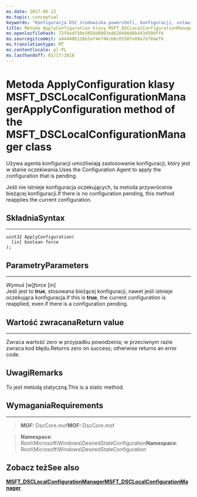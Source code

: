 ```yaml
---
ms.date: 2017-06-12
ms.topic: conceptual
keywords: "Konfiguracja DSC środowiska powershell, konfiguracji, ustawienia"
title: Metoda ApplyConfiguration klasy MSFT_DSCLocalConfigurationManager
ms.openlocfilehash: 72fbedf30e5058d8003ed620400d6b443d50dff6
ms.sourcegitcommit: a444406120e5af4e746cbbc0558fe89a7e78aef6
ms.translationtype: MT
ms.contentlocale: pl-PL
ms.lasthandoff: 01/17/2018
---
```

# <a name="applyconfiguration-method-of-the-msftdsclocalconfigurationmanager-class"></a><span data-ttu-id="83aff-103">Metoda ApplyConfiguration klasy MSFT_DSCLocalConfigurationManager</span><span class="sxs-lookup"><span data-stu-id="83aff-103">ApplyConfiguration method of the MSFT_DSCLocalConfigurationManager class</span></span>

<span data-ttu-id="83aff-104">Używa agenta konfiguracji umożliwiają zastosowanie konfiguracji, który jest w stanie oczekiwania.</span><span class="sxs-lookup"><span data-stu-id="83aff-104">Uses the Configuration Agent to apply the configuration that is pending.</span></span> 

<span data-ttu-id="83aff-105">Jeśli nie istnieje konfiguracja oczekujących, ta metoda przywrócenie bieżącej konfiguracji.</span><span class="sxs-lookup"><span data-stu-id="83aff-105">If there is no configuration pending, this method reapplies the current configuration.</span></span>


## <a name="syntax"></a><span data-ttu-id="83aff-106">Składnia</span><span class="sxs-lookup"><span data-stu-id="83aff-106">Syntax</span></span>
------

```mof
uint32 ApplyConfiguration(
  [in] boolean force
);
```

## <a name="parameters"></a><span data-ttu-id="83aff-107">Parametry</span><span class="sxs-lookup"><span data-stu-id="83aff-107">Parameters</span></span>
----------

<span data-ttu-id="83aff-108">*Wymuś* \[w\]</span><span class="sxs-lookup"><span data-stu-id="83aff-108">*force* \[in\]</span></span>  
<span data-ttu-id="83aff-109">Jeśli jest to **true**, stosowana bieżącej konfiguracji, nawet jeśli istnieje oczekująca konfiguracja.</span><span class="sxs-lookup"><span data-stu-id="83aff-109">If this is **true**, the current configuration is reapplied, even if there is a configuration pending.</span></span>

## <a name="return-value"></a><span data-ttu-id="83aff-110">Wartość zwracana</span><span class="sxs-lookup"><span data-stu-id="83aff-110">Return value</span></span>
------------

<span data-ttu-id="83aff-111">Zwraca wartość zero w przypadku powodzenia; w przeciwnym razie zwraca kod błędu.</span><span class="sxs-lookup"><span data-stu-id="83aff-111">Returns zero on success; otherwise returns an error code.</span></span>

## <a name="remarks"></a><span data-ttu-id="83aff-112">Uwagi</span><span class="sxs-lookup"><span data-stu-id="83aff-112">Remarks</span></span>

<span data-ttu-id="83aff-113">To jest metodą statyczną.</span><span class="sxs-lookup"><span data-stu-id="83aff-113">This is a static method.</span></span>

## <a name="requirements"></a><span data-ttu-id="83aff-114">Wymagania</span><span class="sxs-lookup"><span data-stu-id="83aff-114">Requirements</span></span>
------------
><span data-ttu-id="83aff-115">**MOF:** DscCore.mof</span><span class="sxs-lookup"><span data-stu-id="83aff-115">**MOF:** DscCore.mof</span></span>

><span data-ttu-id="83aff-116">**Namespace**: Root\Microsoft\Windows\DesiredStateConfiguration</span><span class="sxs-lookup"><span data-stu-id="83aff-116">**Namespace**: Root\Microsoft\Windows\DesiredStateConfiguration</span></span>


## <a name="see-also"></a><span data-ttu-id="83aff-117">Zobacz też</span><span class="sxs-lookup"><span data-stu-id="83aff-117">See also</span></span>


[<span data-ttu-id="83aff-118">**MSFT_DSCLocalConfigurationManager**</span><span class="sxs-lookup"><span data-stu-id="83aff-118">**MSFT_DSCLocalConfigurationManager**</span></span>](msft-dsclocalconfigurationmanager.md)

 

 



